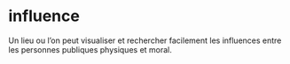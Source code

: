 influence
=========

Un lieu ou l’on peut visualiser et rechercher facilement les influences entre les personnes publiques physiques et moral.